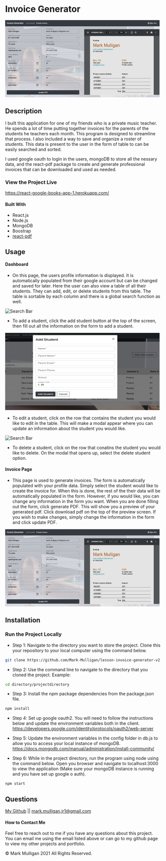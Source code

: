 # Invoice Generator


<img src="./readmeImages/invoicePage.jpg" alt="App picture" width="500px" height="250px">

## Description 
I built this application for one of my friends who is a private music teacher.  He spends a lot of time putting together invoices for the parents of the students he teachers each month.  This program is designed to streamline that process.  I also included a way to save and organize a roster of students.  This data is present to the user in the form of table to can be easily searched and sorted. 

I used google oauth to login in the users, mongoDB to store all the nessary data, and the react-pdf package to create and generate professional invoices that can be downloaded and used as needed.  

### View the Project Live <br>
https://react-google-books-app-1.herokuapp.com/

#### Built With
* React.js
* Node.js
* MongoDB
* Boostrap
* [react-pdf](https://github.com/diegomura/react-pdf)

## Usage 

#### Dashboard

* On this page, the users profile information is displayed.  It is automatically populated from their google account but can be changed and saved for later.  Here the user can also view a table of all their students.  They can add, edit, or delete students from this table.  The table is sortable by each column and there is a global search function as well.   

<img src="./readmeImages/dashboardPage.jpeg" alt="Search Bar" width="500px" height="250px">

* To add a student, click the add student button at the top of the screen, then fill out all the information on the form to add a student.

<img src="./readmeImages/addStudent.jpg" alt="Search Bar" width="500px" height="250px">

* To edit a student, click on the row that contains the student you would like to edit in the table.  This will make a modal appear where you can update an information about the student you would like.  

<img src="./readmeImages/editStudent.jpeg" alt="Search Bar" width="500px" height="250px">

* To delete a student, click on the row that conatins the student you would like to delete.  On the modal that opens up, select the delete student option.  

#### Invoice Page

* This page is used to generate invoices.  The form is automatically populated with your profile data.  Simply select the student would like to create the invoice for.  When this is done, the rest of the their data will be automatically populated in the form.  However, if you would like, you can change any information in the form you want.  When you are done filling out the form, click generate PDF.  This will show you a preview of your generated pdf.  Click download pdf on the top of the preview screen.  If you wish to make changes, simply change the information in the form and click update PDF.    

<img src="./readmeImages/invoicePage.jpg" alt="Column Example" width="500px" height="250px">

## Installation

### Run the Project Locally

* Step 1: Navigate to the directory you want to store the project. Clone this your repository to your local computer using the command below. 
```bash
git clone https://github.com/Mark-Mulligan/lesson-invoice-generator-v2.git
```

* Step 2: Use the command line to navigate to the directory that you cloned the project.
Example:
```bash
cd directory/projectdirectory
```

* Step 3: Install the npm package dependencies from the package.json file.
```bash
npm install
```

* Step 4: Set up google oauth2.  You will need to follow the instructions below and update the environment variables both in the client. <br> 
https://developers.google.com/identity/protocols/oauth2/web-server

* Step 5: Update the environment variables in the config folder in db.js to allow you to access your local instance of mongoDB. <br>
https://docs.mongodb.com/manual/administration/install-community/

* Step 6: While in the project directory, run the program using node using the command below. Open you browser and navigate to localhost:3000 to view the application (Make sure your mongoDB instance is running and you have set up google o auth).
```bash
npm start
```  

## Questions
[My Github](https://github.com/Mark-Mulligan) || mark.mulligan.jr1@gmail.com

#### How to Contact Me
Feel free to reach out to me if you have any questions about this project.  You can email me using the email listed above or can go to my github page to view my other projects and portfolio.

© Mark Mulligan 2021 All Rights Reserved.